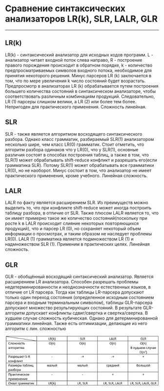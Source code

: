 # Сравнение синтаксических анализаторов LR(k), SLR, LALR, GLR
--------------------------------------------------------------
## LR(k)
LR(k) - синтаксический анализатор для исходных кодов программ. L - анализатор читает
входной поток слева направо, R - построение правого порождения происходит в обратном порядке,
k - количество предпросматриваемых символов входного потока, необходимое для принятия
некоторого решения.
Минус парсеров LR (k) заключается в том, что по мере увеличения k число состояний будет  возрастать. Предпросмотр в анализаторах LR (k) обрабатывается путем построения большего количества состояний в синтаксическом анализаторе, чтобы соответствовать различным комбинациям продукций. Следовательно, LR (1) парсеры слишком велики, а LR (2) или более тем более.
Непригоден для практического применения.
Сложность линейная.

## SLR
SLR - также является алгоритмом восходящего синтаксического разбора.
Однако класс грамматик, разбираемый SLR(1) анализатором несколько шире, чем класс LR(0) грамматик.
Стоит отметить, что алгоритм разбора одинаков что у LR(0), что у SLR(1), основные различия состоят в способах построения таблиц, а также в том, что SLR(1) может обрабатывать
shift-reduce конфликт и разрешать его(если грамматика SLR). Потому SLR(1) может обрабатывать все грамматики LR(0),
но не наоборот.
Минус состоит в том, что анализатор не имеет практического применения, кроме учебного.
Линейная сложность.

## LALR

LALR по факту является расширением SLR. Из преимуществ можно выделить то, что при конфликте
shift-reduce может иногда построить таблицу разбора, в отличие от SLR.
Также плюсом LALR является то, что он имеет примерно такое же количество состояний(поскольку при росте k в LALR происходит слияние некоторых повторяющихся продукций), что и парсер LR (0), но сохраняет некоторый объем информации о просмотрах, и таким образом не наследует проблемы
LR(0).
LALR (1) грамматика является подмножеством LR (1) и надмножеством SLR (1).
Применим в практических целях.
Линейная сложность.

## GLR
GLR - обобщённый восходящий синтаксический анализатор. Является расширением LR анализатора.
Способен разрешать проблемы недетерминированности и неоднозначности естественных языков,
в отличие от LR парсера.
Тогда как таблицы LR-парсера допускают только один переход состояния (определенное исходным состоянием парсера и входным терминальным символом), таблицы GLR-парсера допускают множество результирующих состояний. В результате GLR-алгоритм допускает конфликты сдвиг/свертка и свертка/свертка.
В худшем случае сложность кубическая. Однако для детерминированной грамматики линейная.
Также есть оптимизации, делающие из него алгоритм с лин. сложностью


![1](/img/table.png)
